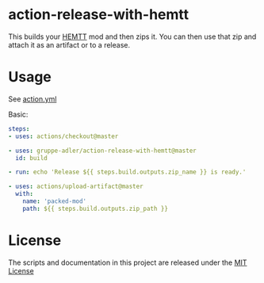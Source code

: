 # action-release-with-hemtt

This builds your [HEMTT](https://github.com/synixebrett/HEMTT/commits/master) mod and then zips it. You can then use that zip and attach it as an artifact or to a release.

# Usage

See [action.yml](action.yml)

Basic:
```yaml
steps:
- uses: actions/checkout@master

- uses: gruppe-adler/action-release-with-hemtt@master
  id: build

- run: echo 'Release ${{ steps.build.outputs.zip_name }} is ready.'

- uses: actions/upload-artifact@master
  with:
    name: 'packed-mod'
    path: ${{ steps.build.outputs.zip_path }}
```

# License
The scripts and documentation in this project are released under the [MIT License](LICENSE)
